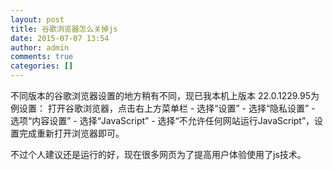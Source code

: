 ```yaml
---
layout: post
title: 谷歌浏览器怎么关掉js
date: 2015-07-07 13:54
author: admin
comments: true
categories: []
---
```

不同版本的谷歌浏览器设置的地方稍有不同，现已我本机上版本 22.0.1229.95为例设置：
打开谷歌浏览器，点击右上方菜单栏 - 选择“设置” - 选择“隐私设置” - 选项“内容设置” - 选择“JavaScript” - 选择“不允许任何网站运行JavaScript”，设置完成重新打开浏览器即可。

不过个人建议还是运行的好，现在很多网页为了提高用户体验使用了js技术。
